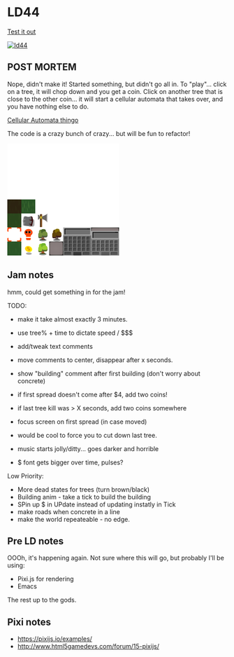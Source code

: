 # LD44

[Test it out](https://mrspeaker.github.io/ld44/)

[![ld44](https://user-images.githubusercontent.com/129330/56872847-67c23780-69fb-11e9-86d9-f36b6196b291.png)](https://mrspeaker.github.io/ld44/)

## POST MORTEM

Nope, didn't make it! Started something, but didn't go all in. To "play"... click on a tree, it will chop down and you get a coin. Click on another tree that is close to the other coin... it will start a cellular automata that takes over, and you have nothing else to do.

[Cellular Automata thingo](https://mrspeaker.github.io/ld44/)

The code is a crazy bunch of crazy... but will be fun to refactor!

![Sprite sheet](https://raw.githubusercontent.com/mrspeaker/ld44/master/res/sprites.png)

## Jam notes

hmm, could get something in for the jam!

TODO:

- make it take almost exactly 3 minutes.
- use tree% + time to dictate speed / $$$
- add/tweak text comments
- move comments to center, disappear after x seconds.
- show "building" comment after first building (don't worry about concrete)
- if first spread doesn't come after $4, add two coins!
- if last tree kill was > X seconds, add two coins somewhere
- focus screen on first spread (in case moved)

- would be cool to force you to cut down last tree.
- music starts jolly/ditty... goes darker and horrible
- $ font gets bigger over time, pulses?


Low Priority:
- More dead states for trees (turn brown/black)
- Building anim - take a tick to build the building
- SPin up $ in UPdate instead of updating instatly in Tick
- make roads when concrete in a line
- make the world repeateable - no edge.

## Pre LD notes
OOOh, it's happening again. Not sure where this will go, but probably I'll be using:

* Pixi.js for rendering
* Emacs

The rest up to the gods.

## Pixi notes

- https://pixijs.io/examples/
- http://www.html5gamedevs.com/forum/15-pixijs/
